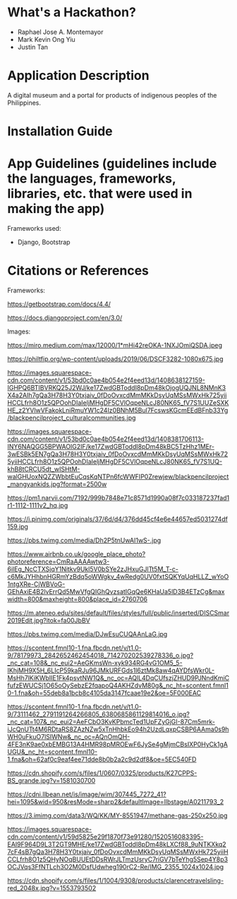 # What's a Hackathon?
- Raphael Jose A. Montemayor
- Mark Kevin Ong Yiu
- Justin Tan

# Application Description
A digital museum and a portal for products of indigenous peoples of the Philippines.

# Installation Guide


# App Guidelines (guidelines include the languages, frameworks, libraries, etc. that were used in making the app)
Frameworks used:
  - Django, Bootstrap

# Citations or References

Frameworks:

https://getbootstrap.com/docs/4.4/

https://docs.djangoproject.com/en/3.0/



Images:

https://miro.medium.com/max/12000/1*mHi42reOKA-1NXJOmiQSDA.jpeg

https://philtfip.org/wp-content/uploads/2019/06/DSCF3282-1080x675.jpg

https://images.squarespace-cdn.com/content/v1/53bd0c0ae4b054e2f4eed13d/1408638127159-IGHPQ6BTIBVRKQ25J2WJ/ke17ZwdGBToddI8pDm48kOjogUQJNL8NMnK3X4a2AIh7gQa3H78H3Y0txjaiv_0fDoOvxcdMmMKkDsyUqMSsMWxHk725yiiHCCLfrh8O1z5QPOohDIaIeljMHgDF5CVlOqpeNLcJ80NK65_fV7S1UUZeSXKHE_z2YVlwVFakokLniRmuYW1c24Iz0BNhM5Bul7FcswsKGcmEEdBFnb33Yg/blackpencilproject_culturalcommunities.jpg

https://images.squarespace-cdn.com/content/v1/53bd0c0ae4b054e2f4eed13d/1408381706113-INY6NAQGG5BPWAOIG2IF/ke17ZwdGBToddI8pDm48kBC5TzHhz1MEr-3wESBk5EN7gQa3H78H3Y0txjaiv_0fDoOvxcdMmMKkDsyUqMSsMWxHk725yiiHCCLfrh8O1z5QPOohDIaIeljMHgDF5CVlOqpeNLcJ80NK65_fV7S1UQ-khB8tCRCU5dt_wISHtM-walGHUoxNQZZWbbtEuCqsKqNTPn6fcWWFIP0Zrewjew/blackpencilproject_mangyankids.jpg?format=2500w

https://pm1.narvii.com/7192/999b7848e71c8571d1990a08f7c033187237fad1r1-1112-1111v2_hq.jpg

https://i.pinimg.com/originals/37/6d/d4/376dd45cf4e6e44657ed5031274df159.jpg

https://pbs.twimg.com/media/Dh2P5tnUwAI1wS-.jpg

https://www.airbnb.co.uk/google_place_photo?photoreference=CmRaAAAAwtw3-6ilEg_NcCTXSjqY1Nitkv9Ukl5V0bSYe2zJHxuGJlTt5M_T-c-c6MkJYHhbnHGRmYzBdq5oWWgkv_4wRedg0UV0fxtSQKYqUqHLLZ_wYoO1ntgXRe-CjWBVoG-GEhAxiE4B2lvErrQd5MwVfgQIGhQvzsatIGqQe6KHaUa5lD3B4ETzCg&maxwidth=800&maxheight=800&place_id=2760706	

https://m.ateneo.edu/sites/default/files/styles/full/public/inserted/DISCSmar2019Edit.jpg?itok=fa00JbBV

https://pbs.twimg.com/media/DJwEsuCUQAAnLaG.jpg

https://scontent.fmnl10-1.fna.fbcdn.net/v/t1.0-9/78179973_2842652462454018_714270202539278336_o.jpg?_nc_cat=108&_nc_eui2=AeGKmsWn-xyk934RG4vG1OM5_5-IKhjMH9X5H_6LIcP59kaRJu96JMkURFGds1l6ztMk8aw4qAYDfsWkr0L-MsHh7lKiKWbIIE1Fk4psvtNW1Q&_nc_oc=AQlL4DqCUfszjZHUD9PJNndKmiCfufzEWUCSj1O65oOySebzE2fqapoQ4AKHZdvM80g&_nc_ht=scontent.fmnl10-1.fna&oh=55deb8a1bcb8c4105da3147fcaae19e2&oe=5F000EAC

https://scontent.fmnl10-1.fna.fbcdn.net/v/t1.0-9/73111462_2791191264266805_6380685861129814016_o.jpg?_nc_cat=107&_nc_eui2=AeFCbO3KvKPbmcTed1UpFZyGjGI-87Cm5mrk-iJcQnUTt4M6RDtaRS8ZAzNZw5xTnHhbkEo94h2UzdLqxpCSBP6AAma0s9hWH0uFkuO7lSIWNw&_nc_oc=AQnOmQH-4FE3nK9ae0xbEMBG13A4HMR98pMROEwF6JySe4gMjmCBsIXP0HyCk1gAUGU&_nc_ht=scontent.fmnl10-1.fna&oh=62af0c9eaf4ee71dde8b0b2a2c9d2df8&oe=5EC540FD

https://cdn.shopify.com/s/files/1/0607/0325/products/K27CPPS-BS_grande.jpg?v=1581030700

https://cdni.llbean.net/is/image/wim/307445_7272_41?hei=1095&wid=950&resMode=sharp2&defaultImage=llbstage/A0211793_2

https://3.imimg.com/data3/WQ/KK/MY-8551947/methane-gas-250x250.jpg

https://images.squarespace-cdn.com/content/v1/59d5825e29f1870f73e91280/1520516083395-EAI9F964D9L3T2GT9MHE/ke17ZwdGBToddI8pDm48kLXCf88_9uNTKXkq27cF4sB7gQa3H78H3Y0txjaiv_0fDoOvxcdMmMKkDsyUqMSsMWxHk725yiiHCCLfrh8O1z5QHyNOqBUUEtDDsRWrJLTmzUsryC7riGV7bTeYhg5Sep4Y8p3OCJVqs3FfNTLch3O2M0DsfUdwheg190rC2-Re/IMG_2355_1024x1024.jpg

https://cdn.shopify.com/s/files/1/1004/9308/products/clarencetravelsling-red_2048x.jpg?v=1553793502
  
  

